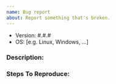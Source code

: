 ```yaml
---
name: Bug report
about: Report something that's broken.
---
```


<!-- DO NOT THROW THIS AWAY -->
<!-- Fill out the FULL versions with patch versions -->

- Version: #.#.#
 - OS: [e.g. Linux, Windows, ...]

### Description:

<!-- Describe problem and expected behavior -->
<!-- If possible provide a screenshot that explains your problem -->

### Steps To Reproduce:

<!-- If possible, please provide a GitHub repository to demonstrate your issue -->

